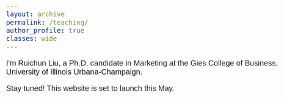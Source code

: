 ```yaml
---
layout: archive
permalink: /teaching/
author_profile: true
classes: wide
---
```


<style>
  body {
    font-family: Arial;
    font-size: 20px;
  }
</style>

<p>I'm Ruichun Liu, a Ph.D. candidate in Marketing at the Gies College of Business, University of Illinois Urbana-Champaign.</p>

<p>Stay tuned! This website is set to launch this May.</p>


